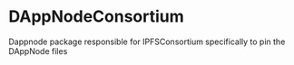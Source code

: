 # DAppNodeConsortium
Dappnode package responsible for IPFSConsortium specifically to pin the DAppNode files 
